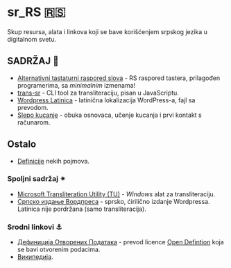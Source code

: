 # sr_RS 🇷🇸

Skup resursa, alata i linkova koji se bave korišćenjem srpskog jezika u digitalnom svetu.

## SADRŽAJ 📕

+ [Alternativni tastaturni raspored slova](keyboard/index.md) - RS raspored tastera, prilagođen programerima, sa _minimalnim_ izmenama!
+ [trans-sr](trans-sr/README.md) - CLI tool za transliteraciju, pisan u JavaScriptu.
+ [Wordpress Latinica](wordpress/index.md) - latinična lokalizacija WordPress-a, fajl sa prevodom.
+ [Slepo kucanje](slepo-kucanje/index.md) - obuka osnovaca, učenje kucanja i prvi kontakt s računarom.

## Ostalo

+ [Definicije](Definicije.md) nekih pojmova.

### Spoljni sadržaj ✴

+ [Microsoft Transliteration Utility (TU)](https://www.microsoft.com/en-us/download/details.aspx?id=17933) - _Windows_ alat za transliteraciju.
+ [Српско издање Вордпреса](https://sr.wordpress.org) - sprsko, ćirilično izdanje Wordpressa. Latinica nije pordržana (samo transliteracija).


### Srodni linkovi ⚓

+ [Дефиниција Отворених Података](https://github.com/HeapSpace/opendefinition/blob/gh-pages/od/2.1/sr/index.markdown) - prevod licence [Open Defintion](http://opendefinition.org) koja se bavi otvorenim podacima.
+ [Википедијa](https://sr.wikipedia.org/wiki/Главна_страна).

